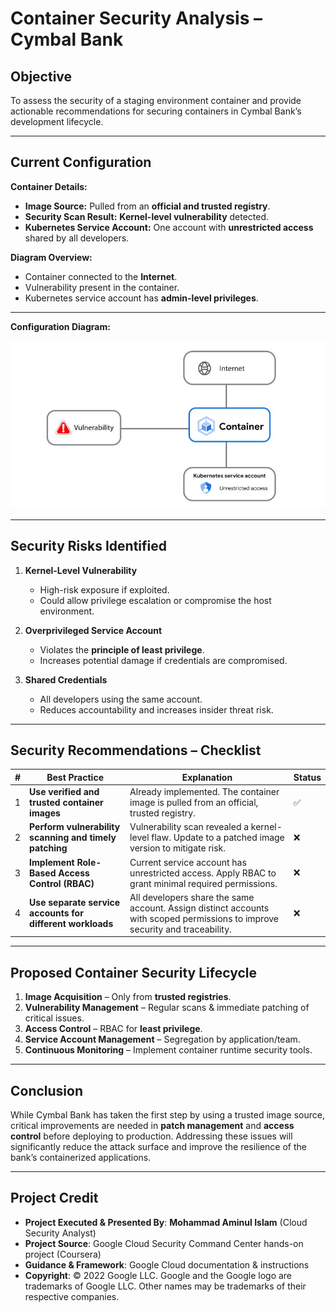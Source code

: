 # Container Security Analysis – Cymbal Bank

## Objective
To assess the security of a staging environment container and provide actionable recommendations for securing containers in Cymbal Bank’s development lifecycle.

---

## Current Configuration
**Container Details:**
- **Image Source:** Pulled from an **official and trusted registry**.
- **Security Scan Result:** **Kernel-level vulnerability** detected.
- **Kubernetes Service Account:** One account with **unrestricted access** shared by all developers.

**Diagram Overview:**
- Container connected to the **Internet**.
- Vulnerability present in the container.
- Kubernetes service account has **admin-level privileges**.

---

**Configuration Diagram:**

![Container Configuration](https://github.com/aminbiography/Google-Cloud-Cybersecurity-Professional-Certificate/blob/main/bar-graph-chart-image/Container%20Security%20Analysis%20-%20Configuration%20Diagram.jpg)

---

## Security Risks Identified
1. **Kernel-Level Vulnerability**  
   - High-risk exposure if exploited.  
   - Could allow privilege escalation or compromise the host environment.

2. **Overprivileged Service Account**  
   - Violates the **principle of least privilege**.  
   - Increases potential damage if credentials are compromised.

3. **Shared Credentials**  
   - All developers using the same account.  
   - Reduces accountability and increases insider threat risk.

---

## Security Recommendations – Checklist

| # | Best Practice | Explanation | Status |
|---|---------------|-------------|--------|
| 1 | **Use verified and trusted container images** | Already implemented. The container image is pulled from an official, trusted registry. | ✅ |
| 2 | **Perform vulnerability scanning and timely patching** | Vulnerability scan revealed a kernel-level flaw. Update to a patched image version to mitigate risk. | ❌ |
| 3 | **Implement Role-Based Access Control (RBAC)** | Current service account has unrestricted access. Apply RBAC to grant minimal required permissions. | ❌ |
| 4 | **Use separate service accounts for different workloads** | All developers share the same account. Assign distinct accounts with scoped permissions to improve security and traceability. | ❌ |

---

## Proposed Container Security Lifecycle
1. **Image Acquisition** – Only from **trusted registries**.  
2. **Vulnerability Management** – Regular scans & immediate patching of critical issues.  
3. **Access Control** – RBAC for **least privilege**.  
4. **Service Account Management** – Segregation by application/team.  
5. **Continuous Monitoring** – Implement container runtime security tools.

---

## Conclusion
While Cymbal Bank has taken the first step by using a trusted image source, critical improvements are needed in **patch management** and **access control** before deploying to production. Addressing these issues will significantly reduce the attack surface and improve the resilience of the bank’s containerized applications.

---

## Project Credit  
- **Project Executed & Presented By**: **Mohammad Aminul Islam** (Cloud Security Analyst)  
- **Project Source**: Google Cloud Security Command Center hands-on project (Coursera)  
- **Guidance & Framework**: Google Cloud documentation & instructions  
- **Copyright**: © 2022 Google LLC. Google and the Google logo are trademarks of Google LLC. Other names may be trademarks of their respective companies.  
